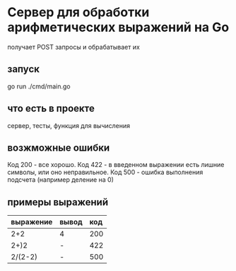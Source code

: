 # Сервер для обработки арифметических выражений на Go

получает POST запросы и обрабатывает их




## запуск

go run ./cmd/main.go

## что есть в проекте

сервер,
тесты,
функция для вычисления

## возжможные ошибки

Код 200 - все хорошо.
Код 422 - в введенном выражении есть лишние символы, или оно неправильное.
Код 500 - ошибка выполнения подсчета (например деление на 0)



## примеры выражений


| выражение | вывод     | код                |
| :-------- | :------- | :------------------------- |
| 2+2 | 4 | 200 |
| 2+)2 | - | 422 |
| 2/(2-2) | - | 500 |
